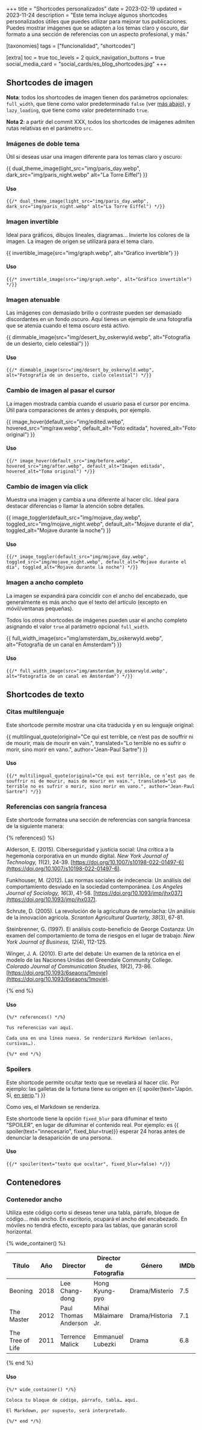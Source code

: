 +++
title = "Shortcodes personalizados"
date = 2023-02-19
updated = 2023-11-24
description = "Este tema incluye algunos shortcodes personalizados útiles que puedes utilizar para mejorar tus publicaciones. Puedes mostrar imágenes que se adapten a los temas claro y oscuro, dar formato a una sección de referencias con un aspecto profesional, y más."

[taxonomies]
tags = ["funcionalidad", "shortcodes"]

[extra]
toc = true
toc_levels = 2
quick_navigation_buttons = true
social_media_card = "social_cards/es_blog_shortcodes.jpg"
+++

## Shortcodes de imagen

**Nota**: todos los shortcodes de imagen tienen dos parámetros opcionales: `full_width`, que tiene como valor predeterminado `false` (ver [más abajo](#imagen-a-ancho-completo)), y `lazy_loading`, que tiene como valor predeterminado `true`.

**Nota 2**: a partir del commit XXX, todos los shortcodes de imágenes admiten rutas relativas en el parámetro `src`.

### Imágenes de doble tema

Útil si deseas usar una imagen diferente para los temas claro y oscuro:

{{ dual_theme_image(light_src="img/paris_day.webp", dark_src="img/paris_night.webp" alt="La Torre Eiffel") }}

#### Uso
```
{{/* dual_theme_image(light_src="img/paris_day.webp", dark_src="img/paris_night.webp" alt="La Torre Eiffel") */}}
```

### Imagen invertible

Ideal para gráficos, dibujos lineales, diagramas... Invierte los colores de la imagen. La imagen de origen se utilizará para el tema claro.

{{ invertible_image(src="img/graph.webp", alt="Gráfico invertible") }}

#### Uso

```
{{/* invertible_image(src="img/graph.webp", alt="Gráfico invertible") */}}
```


### Imagen atenuable

Las imágenes con demasiado brillo o contraste pueden ser demasiado discordantes en un fondo oscuro. Aquí tienes un ejemplo de una fotografía que se atenúa cuando el tema oscuro está activo.

{{ dimmable_image(src="img/desert_by_oskerwyld.webp", alt="Fotografía de un desierto, cielo celestial") }}

#### Uso

```
{{/* dimmable_image(src="img/desert_by_oskerwyld.webp", alt="Fotografía de un desierto, cielo celestial") */}}
```

### Cambio de imagen al pasar el cursor

La imagen mostrada cambia cuando el usuario pasa el cursor por encima. Útil para comparaciones de antes y después, por ejemplo.

{{ image_hover(default_src="img/edited.webp", hovered_src="img/raw.webp", default_alt="Foto editada", hovered_alt="Foto original") }}

#### Uso

```
{{/* image_hover(default_src="img/before.webp", hovered_src="img/after.webp", default_alt="Imagen editada", hovered_alt="Toma original") */}}
```

### Cambio de imagen vía click

Muestra una imagen y cambia a una diferente al hacer clic. Ideal para destacar diferencias o llamar la atención sobre detalles.

{{ image_toggler(default_src="img/mojave_day.webp", toggled_src="img/mojave_night.webp", default_alt="Mojave durante el día", toggled_alt="Mojave durante la noche") }}

#### Uso

```
{{/* image_toggler(default_src="img/mojave_day.webp", toggled_src="img/mojave_night.webp", default_alt="Mojave durante el día", toggled_alt="Mojave durante la noche") */}}
```

### Imagen a ancho completo

La imagen se expandirá para coincidir con el ancho del encabezado, que generalmente es más ancho que el texto del artículo (excepto en móvil/ventanas pequeñas).

Todos los otros shortcodes de imágenes pueden usar el ancho completo asignando el valor `true` al parámetro opcional `full_width`.

{{ full_width_image(src="img/amsterdam_by_oskerwyld.webp", alt="Fotografía de un canal en Ámsterdam") }}

#### Uso

```
{{/* full_width_image(src="img/amsterdam_by_oskerwyld.webp", alt="Fotografía de un canal en Ámsterdam") */}}
```

## Shortcodes de texto

### Citas multilenguaje

Este shortcode permite mostrar una cita traducida y en su lenguaje original:

{{ multilingual_quote(original="Ce qui est terrible, ce n’est pas de souffrir ni de mourir, mais de mourir en vain.", translated="Lo terrible no es sufrir o morir, sino morir en vano.", author="Jean-Paul Sartre") }}

#### Uso

```
{{/* multilingual_quote(original="Ce qui est terrible, ce n’est pas de souffrir ni de mourir, mais de mourir en vain.", translated="Lo terrible no es sufrir o morir, sino morir en vano.", author="Jean-Paul Sartre") */}}
```

### Referencias con sangría francesa

Este shortcode formatea una sección de referencias con sangría francesa de la siguiente manera:

{% references() %}

Alderson, E. (2015). Ciberseguridad y justicia social: Una crítica a la hegemonía corporativa en un mundo digital. *New York Journal of Technology, 11*(2), 24-39. [https://doi.org/10.1007/s10198-022-01497-6](https://doi.org/10.1007/s10198-022-01497-6).

Funkhouser, M. (2012). Las normas sociales de indecencia: Un análisis del comportamiento desviado en la sociedad contemporánea. *Los Angeles Journal of Sociology, 16*(3), 41-58. [https://doi.org/10.1093/jmp/jhx037](https://doi.org/10.1093/jmp/jhx037).

Schrute, D. (2005). La revolución de la agricultura de remolacha: Un análisis de la innovación agrícola. *Scranton Agricultural Quarterly, 38*(3), 67-81.

Steinbrenner, G. (1997). El análisis costo-beneficio de George Costanza: Un examen del comportamiento de toma de riesgos en el lugar de trabajo. *New York Journal of Business, 12*(4), 112-125.

Winger, J. A. (2010). El arte del debate: Un examen de la retórica en el modelo de las Naciones Unidas del Greendale Community College. *Colorado Journal of Communication Studies, 19*(2), 73-86. [https://doi.org/10.1093/6seaons/1movie](https://doi.org/10.1093/6seaons/1movie).

{% end %}

#### Uso

```
{%/* references() */%}

Tus referencias van aquí.

Cada una en una línea nueva. Se renderizará Markdown (enlaces, cursivas…).

{%/* end */%}
```

### Spoilers

Este shortcode permite ocultar texto que se revelará al hacer clic. Por ejemplo: las galletas de la fortuna tiene su origen en {{ spoiler(text="Japón. Sí, [en serio](https://es.wikipedia.org/wiki/Galleta_de_la_suerte#Historia_y_origen).") }}

Como ves, el Markdown se renderiza.

Este shortcode tiene la opción `fixed_blur` para difuminar el texto "SPOILER", en lugar de difuminar el contenido real. Por ejemplo: es {{ spoiler(text="innecesario", fixed_blur=true)}} esperar 24 horas antes de denunciar la desaparición de una persona.


#### Uso

```
{{/* spoiler(text="texto que ocultar", fixed_blur=false) */}}
```

## Contenedores

### Contenedor ancho

Utiliza este código corto si deseas tener una tabla, párrafo, bloque de código… más ancho. En escritorio, ocupará el ancho del encabezado. En móviles no tendrá efecto, excepto para las tablas, que ganarán scroll horizontal.

{% wide_container() %}

| Título            |  Año  | Director             | Director de Fotografía| Género        | IMDb  | Duración     |
|-------------------|-------|----------------------|-----------------------|---------------|-------|--------------|
| Beoning           | 2018  | Lee Chang-dong       | Hong Kyung-pyo        | Drama/Misterio| 7.5   | 148 min      |
| The Master        | 2012  | Paul Thomas Anderson | Mihai Mălaimare Jr.   | Drama/Historia| 7.1   | 137 min      |
| The Tree of Life  | 2011  | Terrence Malick      | Emmanuel Lubezki      | Drama         | 6.8   | 139 min      |

{% end %}

#### Uso

```
{%/* wide_container() */%}

Coloca tu bloque de código, párrafo, tabla… aquí.

El Markdown, por supuesto, será interpretado.

{%/* end */%}
```
